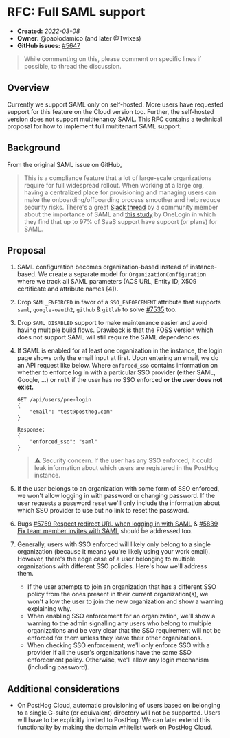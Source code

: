 # RFC: Full SAML support

- **Created:** *2022-03-08*
- **Owner:** @paolodamico (and later @Twixes)
- **GitHub issues:** [#5647](https://github.com/PostHog/posthog/issues/5647)

> While commenting on this, please comment on specific lines if possible, to thread the discussion.

## Overview

Currently we support SAML only on self-hosted. More users have requested support for this feature on the Cloud version too. Further, the self-hosted version does not support multitenancy SAML. This RFC contains a technical proposal for how to implement full multitenant SAML support.

## Background

From the original SAML issue on GitHub,
> This is a compliance feature that a lot of large-scale organizations require for full widespread rollout. When working at a large org, having a centralized place for provisioning and managing users can make the onboarding/offboarding process smoother and help reduce security risks. There's a great [Slack thread](https://posthogusers.slack.com/archives/CT7HXDEG3/p1628859965082200) by a community member about the importance of SAML and [this study](https://www.onelogin.com/press-center/press-releases/97-percent-of-saas-vendors-backing-saml-based-single-sign-on) by OneLogin in which they find that up to 97% of SaaS support have support (or plans) for SAML. 


## Proposal

1. SAML configuration becomes organization-based instead of instance-based. We create a separate model for `OrganizationConfiguration` where we track all SAML parameters (ACS URL, Entity ID, X509 certificate and attribute names [4]).
2. Drop `SAML_ENFORCED` in favor of a `SSO_ENFORCEMENT` attribute that supports `saml`, `google-oauth2`, `github` & `gitlab` to solve [#7535](https://github.com/PostHog/posthog/issues/7535) too.
3. Drop `SAML_DISABLED` support to make maintenance easier and avoid having multiple build flows. Drawback is that the FOSS version which does not support SAML will still require the SAML dependencies.
4. If SAML is enabled for at least one organization in the instance, the login page shows only the email input at first. Upon entering an email, we do an API request like below. Where `enforced_sso` contains information on whether to enforce log in with a particular SSO provider (either SAML, Google, ...) or `null` if the user has no SSO enforced **or the user does not exist.**
    ```
    GET /api/users/pre-login
    {
        "email": "test@posthog.com"
    }

    Response:
    {
        "enforced_sso": "saml"
    }
    ```

    > ⚠️ Security concern. If the user has any SSO enforced, it could leak information about which users are registered in the PostHog instance.
5. If the user belongs to an organization with some form of SSO enforced, we won't allow logging in with password or changing password. If the user requests a password reset we'll only include the information about which SSO provider to use but no link to reset the password.
6. Bugs [#5759 Respect redirect URL when logging in with SAML](https://github.com/PostHog/posthog/issues/5759) & [#5839 Fix team member invites with SAML](https://github.com/PostHog/posthog/issues/5839) should be addressed too.
7. Generally, users with SSO enforced will likely only belong to a single organization (because it means you're likely using your work email). However, there's the edge case of a user belonging to multiple organizations with different SSO policies. Here's how we'll address them.
    - If the user attempts to join an organization that has a different SSO policy from the ones present in their current organization(s), we won't allow the user to join the new organization and show a warning explaining why.
    - When enabling SSO enforcement for an organization, we'll show a warning to the admin signalling any users who belong to multiple organizations and be very clear that the SSO requirement will not be enforced for them unless they leave their other organizations.
    - When checking SSO enforcement, we'll only enforce SSO with a provider if all the user's organizations have the same SSO enforcement policy. Otherwise, we'll allow any login mechanism (including password).


## Additional considerations
- On PostHog Cloud, automatic provisioning of users based on belonging to a single G-suite (or equivalent) directory will not be supported. Users will have to be explicitly invited to PostHog. We can later extend this functionality by making the domain whitelist work on PostHog Cloud.